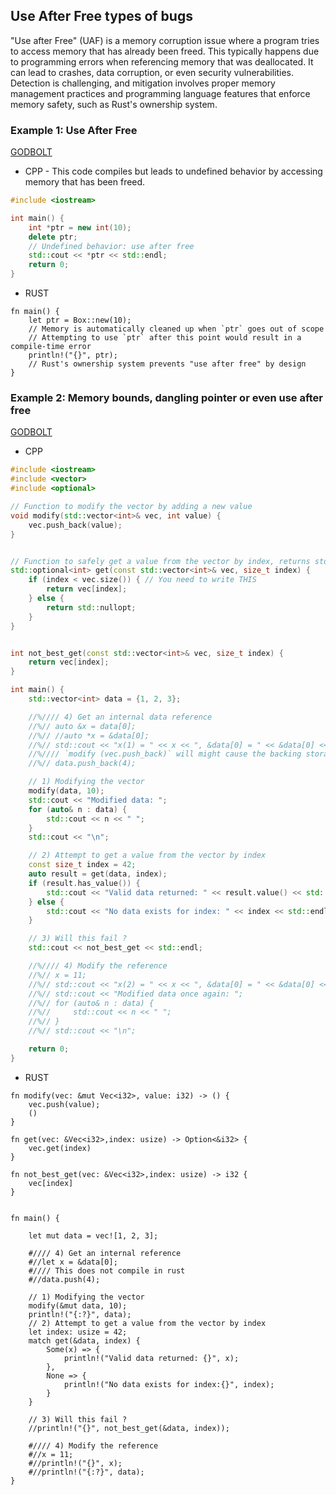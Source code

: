 ## Use After Free types of bugs
"Use after Free" (UAF) is a memory corruption issue where a program tries to access memory that has already been freed. This typically happens due to programming errors when referencing memory that was deallocated. It can lead to crashes, data corruption, or even security vulnerabilities. Detection is challenging, and mitigation involves proper memory management practices and programming language features that enforce memory safety, such as Rust's ownership system.

### Example 1: Use After Free
[GODBOLT](https://godbolt.org/z/KG3Whh9dW)
* CPP - This code compiles but leads to undefined behavior by accessing memory that has been freed.
```cpp
#include <iostream>

int main() {
    int *ptr = new int(10);
    delete ptr;
    // Undefined behavior: use after free
    std::cout << *ptr << std::endl;
    return 0;
}
```
* RUST
```rust,editable
fn main() {
    let ptr = Box::new(10);
    // Memory is automatically cleaned up when `ptr` goes out of scope
    // Attempting to use `ptr` after this point would result in a compile-time error
    println!("{}", ptr);
    // Rust's ownership system prevents "use after free" by design
}
```


### Example 2: Memory bounds, dangling pointer or even use after free
[GODBOLT](https://godbolt.org/z/ha887z7oe)
* CPP
```cpp
#include <iostream>
#include <vector>
#include <optional>

// Function to modify the vector by adding a new value
void modify(std::vector<int>& vec, int value) {
    vec.push_back(value);
}


// Function to safely get a value from the vector by index, returns std::optional
std::optional<int> get(const std::vector<int>& vec, size_t index) {
    if (index < vec.size()) { // You need to write THIS
        return vec[index];
    } else {
        return std::nullopt;
    }
}


int not_best_get(const std::vector<int>& vec, size_t index) {
    return vec[index];
}

int main() {
    std::vector<int> data = {1, 2, 3};

    //%//// 4) Get an internal data reference
    //%// auto &x = data[0];
    //%// //auto *x = &data[0];
    //%// std::cout << "x(1) = " << x << ", &data[0] = " << &data[0] << std::endl;
    //%//// `modify (vec.push_back)` will might cause the backing storage of `data` to be reallocated. Dangling pointer and use after free issue, Does this compile in CPP ?
    //%// data.push_back(4);

    // 1) Modifying the vector
    modify(data, 10);
    std::cout << "Modified data: ";
    for (auto& n : data) {
        std::cout << n << " ";
    }
    std::cout << "\n";

    // 2) Attempt to get a value from the vector by index
    const size_t index = 42;
    auto result = get(data, index);
    if (result.has_value()) {
        std::cout << "Valid data returned: " << result.value() << std::endl;
    } else {
        std::cout << "No data exists for index: " << index << std::endl;
    }

    // 3) Will this fail ?
    std::cout << not_best_get << std::endl;

    //%//// 4) Modify the reference
    //%// x = 11;
    //%// std::cout << "x(2) = " << x << ", &data[0] = " << &data[0] << std::endl;
    //%// std::cout << "Modified data once again: ";
    //%// for (auto& n : data) {
    //%//     std::cout << n << " ";
    //%// }
    //%// std::cout << "\n";

    return 0;
}
```

* RUST
```rust,editable
fn modify(vec: &mut Vec<i32>, value: i32) -> () {
    vec.push(value);
    ()
}

fn get(vec: &Vec<i32>,index: usize) -> Option<&i32> {
    vec.get(index)
}

fn not_best_get(vec: &Vec<i32>,index: usize) -> i32 {
    vec[index]
}


fn main() {

    let mut data = vec![1, 2, 3];

    #//// 4) Get an internal reference
    #//let x = &data[0];
    #//// This does not compile in rust
    #//data.push(4);

    // 1) Modifying the vector
    modify(&mut data, 10);
    println!("{:?}", data);
    // 2) Attempt to get a value from the vector by index
    let index: usize = 42;
    match get(&data, index) {
        Some(x) => {
            println!("Valid data returned: {}", x);
        },
        None => {
            println!("No data exists for index:{}", index);
        }
    }

    // 3) Will this fail ?
    //println!("{}", not_best_get(&data, index));

    #//// 4) Modify the reference
    #//x = 11;
    #//println!("{}", x);
    #//println!("{:?}", data);
}
```
